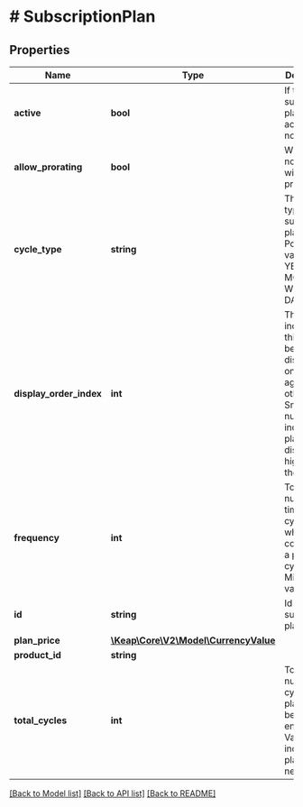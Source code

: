 # # SubscriptionPlan

## Properties

Name | Type | Description | Notes
------------ | ------------- | ------------- | -------------
**active** | **bool** | If the subscription plan is active or not. | [optional]
**allow_prorating** | **bool** | Whether or not the plan will allow prorating. | [optional]
**cycle_type** | **string** | The cycle type of the subscription plan. Possible values: YEARLY, MONTHLY, WEEKLY, DAILY | [optional]
**display_order_index** | **int** | The order index where this plan will be displayed on a page against other plans. Smaller number indicates plan will be displayed higher in the list. | [optional]
**frequency** | **int** | Total number of times of a cycle type which constitutes a plan cycle. Minimum value is 1. | [optional]
**id** | **string** | Id of the subscription plan. | [optional]
**plan_price** | [**\Keap\Core\V2\Model\CurrencyValue**](CurrencyValue.md) |  | [optional]
**product_id** | **string** |  | [optional]
**total_cycles** | **int** | Total number of cycles the plan will run before ending. Value of 0 indicates plan will never end. | [optional]

[[Back to Model list]](../../README.md#models) [[Back to API list]](../../README.md#endpoints) [[Back to README]](../../README.md)
